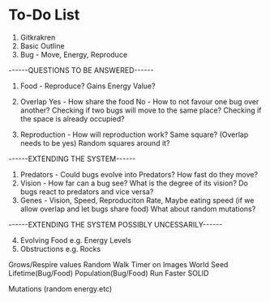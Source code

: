 # To-Do List

1. Gitkrakren
2. Basic Outline
3. Bug - Move, Energy, Reproduce

------QUESTIONS TO BE ANSWERED------

1. Food - Reproduce? Gains Energy Value?

2. Overlap
	Yes - How share the food
	No - How to not favour one bug over another? Checking if two bugs will move to the same place?
		Checking if the space is already occupied? 

3. Reproduction - How will reproduction work?
			Same square? (Overlap needs to be yes)
			Random squares around it?
		

------EXTENDING THE SYSTEM------

1. Predators - Could bugs evolve into Predators? How fast do they move? 
2. Vision - How far can a bug see? What is the degree of its vision? Do bugs react to predators and vice versa?
3. Genes - Vision, Speed, Reproduciton Rate, Maybe eating speed (if we allow overlap and let bugs share food)
		What about random mutations?

------EXTENDING THE SYSTEM POSSIBLY UNCESSARILY------

4. Evolving Food e.g. Energy Levels
5. Obstructions e.g. Rocks

Grows/Respire values
Random Walk
Timer on Images
World Seed
Lifetime(Bug/Food)
Population(Bug/Food)
Run Faster
SOLID

Mutations (random energy.etc)
